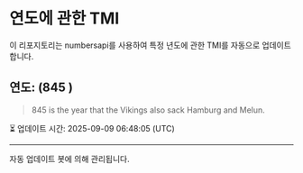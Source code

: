
# 연도에 관한 TMI

이 리포지토리는 numbersapi를 사용하여 특정 년도에 관한 TMI를 자동으로 업데이트합니다.

## 연도: (845 )
> 845 is the year that the Vikings also sack Hamburg and Melun.

⏳ 업데이트 시간: 2025-09-09 06:48:05 (UTC)

---
자동 업데이트 봇에 의해 관리됩니다.
